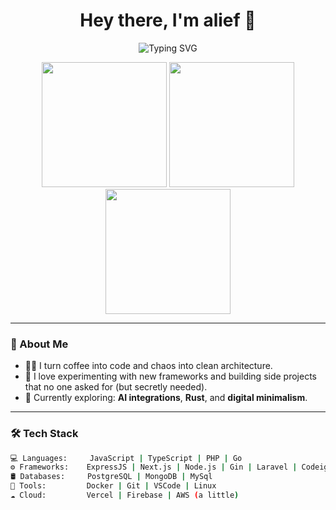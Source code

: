 <h1 align="center">Hey there, I'm alief 👋</h1>

<p align="center">
  <img src="https://readme-typing-svg.demolab.com?font=Fira+Code&pause=1000&center=true&width=435&lines=Code.+Create.+Coffee.+Repeat." alt="Typing SVG" />
</p>

<p align="center">
  <img src="https://media3.giphy.com/media/v1.Y2lkPTc5MGI3NjExbDlnZjhpdTYxZnQ4ejk5b3BzMHM2enpsNWl0bHgxeWRrNHdocWlibiZlcD12MV9pbnRlcm5hbF9naWZfYnlfaWQmY3Q9Zw/lJNoBCvQYp7nq/giphy.gif" width="200" />
  <img src="https://media3.giphy.com/media/v1.Y2lkPTc5MGI3NjExbDlnZjhpdTYxZnQ4ejk5b3BzMHM2enpsNWl0bHgxeWRrNHdocWlibiZlcD12MV9pbnRlcm5hbF9naWZfYnlfaWQmY3Q9Zw/lJNoBCvQYp7nq/giphy.gif" width="200" />
  <img src="https://media3.giphy.com/media/v1.Y2lkPTc5MGI3NjExbDlnZjhpdTYxZnQ4ejk5b3BzMHM2enpsNWl0bHgxeWRrNHdocWlibiZlcD12MV9pbnRlcm5hbF9naWZfYnlfaWQmY3Q9Zw/lJNoBCvQYp7nq/giphy.gif" width="200" />
</p>

---

### 🧠 About Me
- 🧑‍💻 I turn coffee into code and chaos into clean architecture.
- 🧪 I love experimenting with new frameworks and building side projects that no one asked for (but secretly needed).
- 🌱 Currently exploring: **AI integrations**, **Rust**, and **digital minimalism**.

---

### 🛠️ Tech Stack
```bash
💻 Languages:     JavaScript | TypeScript | PHP | Go
⚙️ Frameworks:    ExpressJS | Next.js | Node.js | Gin | Laravel | Codeigniter
🛢️ Databases:     PostgreSQL | MongoDB | MySql
🔧 Tools:         Docker | Git | VSCode | Linux
☁️ Cloud:         Vercel | Firebase | AWS (a little)
